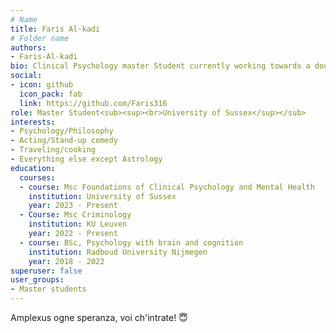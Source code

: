 ```yaml
---
# Name
title: Faris Al-kadi
# Folder name
authors:
- Faris-Al-kadi
bio: Clinical Psychology master Student currently working towards a double master, a TV series and a stand-up comedy tour
social:
- icon: github
  icon_pack: fab
  link: https://github.com/Faris316
role: Master Student<sub><sup><br>University of Sussex</sup></sub>
interests:
- Psychology/Philosophy
- Acting/Stand-up comedy
- Traveling/cooking
- Everything else except Astrology 
education:
  courses:
  - course: Msc Foundations of Clinical Psychology and Mental Health
    institution: University of Sussex
    year: 2023 - Present
  - Course: Msc Criminology
    institution: KU Leuven
    year: 2022 - Present
  - course: BSc, Psychology with brain and cognition
    institution: Radboud University Nijmegen
    year: 2018 - 2022
superuser: false
user_groups:
- Master students
---
```


Amplexus ogne speranza, voi ch'intrate! 😇
